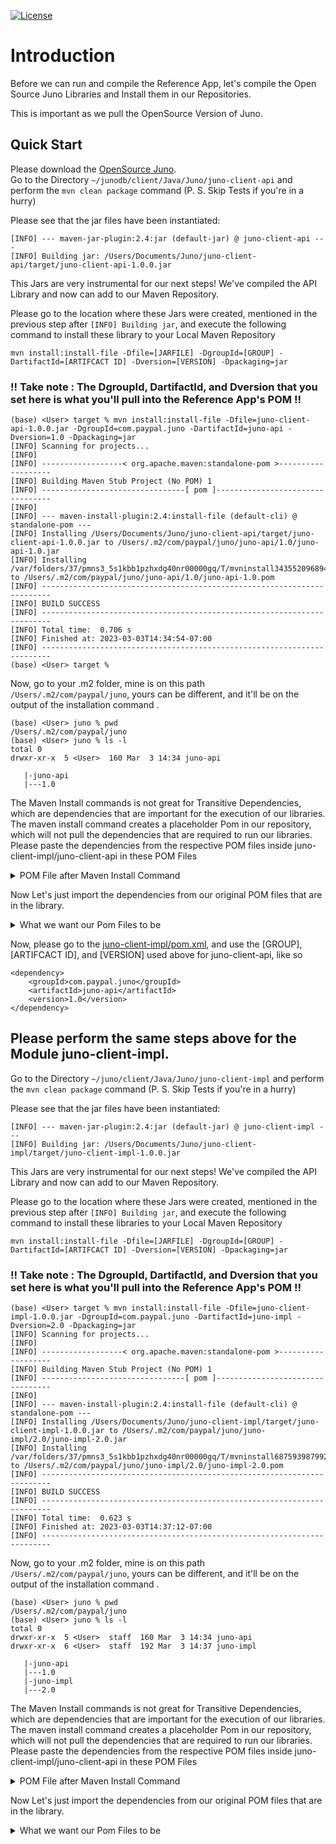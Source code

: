 <?xml version="1.0" encoding="UTF-8"?>
[![License](https://img.shields.io/badge/License-Apache_2.0-blue.svg)](https://opensource.org/licenses/Apache-2.0)
# Introduction
Before we can run and compile the Reference App, let's compile the Open Source Juno Libraries and Install them in our Repositories.

This is important as we pull the OpenSource Version of Juno.

## Quick Start
Please download the [OpenSource Juno](https://github.com/paypal/junodb/tree/dev/client/Java/Juno).  
Go to the Directory `~/junodb/client/Java/Juno/juno-client-api` and perform the `mvn clean package` command (P. S. Skip Tests if you're in a hurry)

Please see that the jar files have been instantiated:
```
[INFO] --- maven-jar-plugin:2.4:jar (default-jar) @ juno-client-api ---
[INFO] Building jar: /Users/Documents/Juno/juno-client-api/target/juno-client-api-1.0.0.jar
```

This Jars are very instrumental for our next steps! We've compiled the API Library and now can add to our Maven Repository.

Please go to the location where these Jars were created, mentioned in the previous step after `[INFO] Building jar`, and execute the following command to install these library to your Local Maven Repository

`mvn install:install-file -Dfile=[JARFILE] -DgroupId=[GROUP] -DartifactId=[ARTIFCACT ID] -Dversion=[VERSION] -Dpackaging=jar`

### !! Take note :  The DgroupId, DartifactId, and Dversion that you set here is what you'll pull into the Reference App's POM !! 

```
(base) <User> target % mvn install:install-file -Dfile=juno-client-api-1.0.0.jar -DgroupId=com.paypal.juno -DartifactId=juno-api -Dversion=1.0 -Dpackaging=jar
[INFO] Scanning for projects...
[INFO] 
[INFO] ------------------< org.apache.maven:standalone-pom >-------------------
[INFO] Building Maven Stub Project (No POM) 1
[INFO] --------------------------------[ pom ]---------------------------------
[INFO] 
[INFO] --- maven-install-plugin:2.4:install-file (default-cli) @ standalone-pom ---
[INFO] Installing /Users/Documents/Juno/juno-client-api/target/juno-client-api-1.0.0.jar to /Users/.m2/com/paypal/juno/juno-api/1.0/juno-api-1.0.jar
[INFO] Installing /var/folders/37/pmns3_5s1kbb1pzhxdg40nr00000gq/T/mvninstall3435520968944557452.pom to /Users/.m2/com/paypal/juno/juno-api/1.0/juno-api-1.0.pom
[INFO] ------------------------------------------------------------------------
[INFO] BUILD SUCCESS
[INFO] ------------------------------------------------------------------------
[INFO] Total time:  0.706 s
[INFO] Finished at: 2023-03-03T14:34:54-07:00
[INFO] ------------------------------------------------------------------------
(base) <User> target % 
```

Now, go to your .m2 folder, mine is on this path  `/Users/.m2/com/paypal/juno`, yours can be different, and it'll be on the output of the installation command .

```
(base) <User> juno % pwd
/Users/.m2/com/paypal/juno
(base) <User> juno % ls -l
total 0
drwxr-xr-x  5 <User>  160 Mar  3 14:34 juno-api

   |-juno-api
   |---1.0

```

The Maven Install commands is not great for Transitive Dependencies, which are dependencies that are important for the execution of our libraries. The maven install command creates a placeholder Pom in our repository, which will not pull the dependencies that are required to run our libraries. Please paste the dependencies from the respective POM files inside juno-client-impl/juno-client-api in these POM Files

<details>
<summary>POM File after Maven Install Command</summary>

```
(base) <User> 1.0 % pwd
/Users/.m2/com/paypal/juno/juno-api/1.0
(base) <User> 1.0 % cat juno-api-1.0.pom  
<project xsi:schemaLocation="http://maven.apache.org/POM/4.0.0 https://maven.apache.org/xsd/maven-4.0.0.xsd" xmlns="http://maven.apache.org/POM/4.0.0"
    xmlns:xsi="http://www.w3.org/2001/XMLSchema-instance">
  <modelVersion>4.0.0</modelVersion>
  <groupId>com.paypal.juno</groupId>
  <artifactId>juno-api</artifactId>
  <version>1.0</version>
  <description>POM was created from install:install-file</description>
</project>
```
</details>

Now Let's just import the dependencies from our original POM files that are in the library.

<details>
<summary>What we want our Pom Files to be</summary>

```
(base) <User> 1.0 % pwd
/Users/.m2/com/paypal/juno/juno-api/1.0
(base) <User> 1.0 % cat juno-api-1.0.pom  
<project xsi:schemaLocation="http://maven.apache.org/POM/4.0.0 https://maven.apache.org/xsd/maven-4.0.0.xsd" xmlns="http://maven.apache.org/POM/4.0.0"
    xmlns:xsi="http://www.w3.org/2001/XMLSchema-instance">
  <modelVersion>4.0.0</modelVersion>
  <groupId>com.paypal.juno</groupId>
  <artifactId>juno-api</artifactId>
  <version>1.0</version>
  <description>POM was created from install:install-file</description>
  
  <dependencies>
    <dependency>
        <groupId>io.reactivex</groupId>
        <artifactId>rxjava</artifactId>
        <version>1.3.8</version>
        <scope>compile</scope>
    </dependency>
    <dependency>
        <groupId>io.projectreactor</groupId>
        <artifactId>reactor-core</artifactId>
        <version>3.4.23</version>
        <scope>compile</scope>
    </dependency>
  </dependencies>
</project>
```
</details>

Now, please go to the [juno-client-impl/pom.xml](https://github.com/paypal/junodb/blob/dev/client/Java/Juno/juno-client-impl/pom.xml), and use the [GROUP], [ARTIFCACT ID], and [VERSION] used above for juno-client-api, like so

```agsl
<dependency>
    <groupId>com.paypal.juno</groupId>
    <artifactId>juno-api</artifactId>
    <version>1.0</version>
</dependency>
```

## Please perform the same steps above for the Module juno-client-impl.
Go to the Directory `~/juno/client/Java/Juno/juno-client-impl` and perform the `mvn clean package` command (P. S. Skip Tests if you're in a hurry)

Please see that the jar files have been instantiated:
```
[INFO] --- maven-jar-plugin:2.4:jar (default-jar) @ juno-client-impl ---
[INFO] Building jar: /Users/Documents/Juno/juno-client-impl/target/juno-client-impl-1.0.0.jar
```

This Jars are very instrumental for our next steps! We've compiled the API Library and now can add to our Maven Repository.

Please go to the location where these Jars were created, mentioned in the previous step after `[INFO] Building jar`, and execute the following command to install these libraries to your Local Maven Repository

`mvn install:install-file -Dfile=[JARFILE] -DgroupId=[GROUP] -DartifactId=[ARTIFCACT ID] -Dversion=[VERSION] -Dpackaging=jar`

### !! Take note :  The DgroupId, DartifactId, and Dversion that you set here is what you'll pull into the Reference App's POM !!

```
(base) <User> target % mvn install:install-file -Dfile=juno-client-impl-1.0.0.jar -DgroupId=com.paypal.juno -DartifactId=juno-impl -Dversion=2.0 -Dpackaging=jar
[INFO] Scanning for projects...
[INFO] 
[INFO] ------------------< org.apache.maven:standalone-pom >-------------------
[INFO] Building Maven Stub Project (No POM) 1
[INFO] --------------------------------[ pom ]---------------------------------
[INFO] 
[INFO] --- maven-install-plugin:2.4:install-file (default-cli) @ standalone-pom ---
[INFO] Installing /Users/Documents/Juno/juno-client-impl/target/juno-client-impl-1.0.0.jar to /Users/.m2/com/paypal/juno/juno-impl/2.0/juno-impl-2.0.jar
[INFO] Installing /var/folders/37/pmns3_5s1kbb1pzhxdg40nr00000gq/T/mvninstall6875939879921013650.pom to /Users/.m2/com/paypal/juno/juno-impl/2.0/juno-impl-2.0.pom
[INFO] ------------------------------------------------------------------------
[INFO] BUILD SUCCESS
[INFO] ------------------------------------------------------------------------
[INFO] Total time:  0.623 s
[INFO] Finished at: 2023-03-03T14:37:12-07:00
[INFO] ------------------------------------------------------------------------
```

Now, go to your .m2 folder, mine is on this path  `/Users/.m2/com/paypal/juno`, yours can be different, and it'll be on the output of the installation command .

```
(base) <User> juno % pwd
/Users/.m2/com/paypal/juno
(base) <User> juno % ls -l
total 0
drwxr-xr-x  5 <User>  staff  160 Mar  3 14:34 juno-api
drwxr-xr-x  6 <User>  staff  192 Mar  3 14:37 juno-impl

   |-juno-api
   |---1.0
   |-juno-impl
   |---2.0

```

The Maven Install commands is not great for Transitive Dependencies, which are dependencies that are important for the execution of our libraries. The maven install command creates a placeholder Pom in our repository, which will not pull the dependencies that are required to run our libraries. Please paste the dependencies from the respective POM files inside juno-client-impl/juno-client-api in these POM Files

<details>
<summary>POM File after Maven Install Command</summary>

```

(base) <User> 2.0 % pwd
/Users/.m2/com/paypal/juno/juno-impl/2.0
(base) <User> 2.0 % cat juno-impl-2.0.pom 
<project xsi:schemaLocation="http://maven.apache.org/POM/4.0.0 https://maven.apache.org/xsd/maven-4.0.0.xsd" xmlns="http://maven.apache.org/POM/4.0.0"
    xmlns:xsi="http://www.w3.org/2001/XMLSchema-instance">
  <modelVersion>4.0.0</modelVersion>
  <groupId>com.paypal.juno</groupId>
  <artifactId>juno-impl</artifactId>
  <version>2.0</version>
  <description>POM was created from install:install-file</description>
</project>
```
</details>

Now Let's just import the dependencies from our original POM files that are in the library.

<details>
<summary>What we want our Pom Files to be</summary>

```
(base) <User> 2.0 % pwd
/Users/.m2/com/paypal/juno/juno-impl/2.0
(base) <User> 2.0 % cat juno-impl-2.0.pom 
<project xsi:schemaLocation="http://maven.apache.org/POM/4.0.0 https://maven.apache.org/xsd/maven-4.0.0.xsd" xmlns="http://maven.apache.org/POM/4.0.0"
    xmlns:xsi="http://www.w3.org/2001/XMLSchema-instance">
  <modelVersion>4.0.0</modelVersion>
  <groupId>com.paypal.juno</groupId>
  <artifactId>juno-impl</artifactId>
  <version>2.0</version>
  <description>POM was created from install:install-file</description>

  <dependencies>
    <dependency>
			<groupId>com.paypal.juno</groupId>
			<artifactId>juno-api</artifactId>
			<version>1.0</version>
		</dependency>
    <dependency>
			<groupId>io.netty</groupId>
			<artifactId>netty-buffer</artifactId>
			<version>4.1.82.Final</version>
		</dependency>
		<dependency>
			<groupId>io.netty</groupId>
			<artifactId>netty-codec</artifactId>
			<version>4.1.82.Final</version>
		</dependency>
		<dependency>
			<groupId>io.netty</groupId>
			<artifactId>netty-common</artifactId>
			<version>4.1.82.Final</version>
		</dependency>
		<dependency>
			<groupId>io.netty</groupId>
			<artifactId>netty-transport</artifactId>
			<version>4.1.82.Final</version>
		</dependency>
		<dependency>
			<groupId>io.netty</groupId>
			<artifactId>netty-handler</artifactId>
			<version>4.1.82.Final</version>
		</dependency>
		<dependency>
			<groupId>org.powermock</groupId>
			<artifactId>powermock-api-easymock</artifactId>
			<version>2.0.2</version>
			<scope>test</scope>
		</dependency>
		<dependency>
			<groupId>org.easymock</groupId>
			<artifactId>easymock</artifactId>
			<version>3.5</version>
			<scope>test</scope>
		</dependency>
		<dependency>
			<groupId>junit</groupId>
			<artifactId>junit</artifactId>
			<version>4.13.2</version>
			<scope>test</scope>
		</dependency>
		<dependency>
			<groupId>org.mockito</groupId>
			<artifactId>mockito-core</artifactId>
			<version>3.12.4</version>
			<scope>test</scope>
		</dependency>
		<dependency>
			<groupId>org.powermock</groupId>
			<artifactId>powermock-core</artifactId>
			<version>2.0.7</version>
			<scope>test</scope>
		</dependency>
		<dependency>
			<groupId>org.powermock</groupId>
			<artifactId>powermock-api-mockito2</artifactId>
			<version>2.0.7</version>
			<scope>test</scope>
		</dependency>
		<dependency>
			<groupId>org.powermock</groupId>
			<artifactId>powermock-module-junit4</artifactId>
			<version>2.0.7</version>
			<scope>test</scope>
		</dependency>
		<dependency>
			<groupId>org.springframework</groupId>
			<artifactId>spring-test</artifactId>
			<version>5.3.23</version>
			<scope>test</scope>
		</dependency>
		<dependency>
			<groupId>org.xerial.snappy</groupId>
			<artifactId>snappy-java</artifactId>
			<version>1.1.7.2</version>
		</dependency>
		<dependency>
			<groupId>javax.inject</groupId>
			<artifactId>javax.inject</artifactId>
			<version>1</version>
		</dependency>
		<dependency>
			<groupId>org.slf4j</groupId>
			<artifactId>slf4j-api</artifactId>
			<version>2.0.6</version>
		</dependency>
		<dependency>
			<groupId>org.slf4j</groupId>
			<artifactId>slf4j-simple</artifactId>
			<version>2.0.6</version>
		</dependency>
		<dependency>
			<groupId>commons-configuration</groupId>
			<artifactId>commons-configuration</artifactId>
			<version>1.10</version>
			<exclusions>
				<exclusion>
					<groupId>javax.inject</groupId>
					<artifactId>javax.inject</artifactId>
				</exclusion>
			</exclusions>
		</dependency>
		<dependency>
			<groupId>org.springframework</groupId>
			<artifactId>spring-beans</artifactId>
			<version>5.3.23</version>
		</dependency>
		<dependency>
			<groupId>commons-codec</groupId>
			<artifactId>commons-codec</artifactId>
			<version>1.15</version>
		</dependency>
		<dependency>
			<groupId>io.reactivex</groupId>
		    <artifactId>rxjava</artifactId>
			<version>1.3.8</version>
		</dependency>
		<dependency>
			<groupId>io.projectreactor</groupId>
			<artifactId>reactor-core</artifactId>
			<version>3.4.23</version>
		</dependency>
		<dependency>
			<groupId>org.springframework</groupId>
			<artifactId>spring-context</artifactId>
			<version>5.3.23</version>
		</dependency>
		<dependency>
			<groupId>io.micrometer</groupId>
			<artifactId>micrometer-core</artifactId>
			<version>1.9.4</version>
		</dependency>
		<dependency>
			<groupId>ch.qos.logback</groupId>
			<artifactId>logback-classic</artifactId>
			<version>1.2.11</version>
		</dependency>
  </dependencies>

</project>

```
</details>
